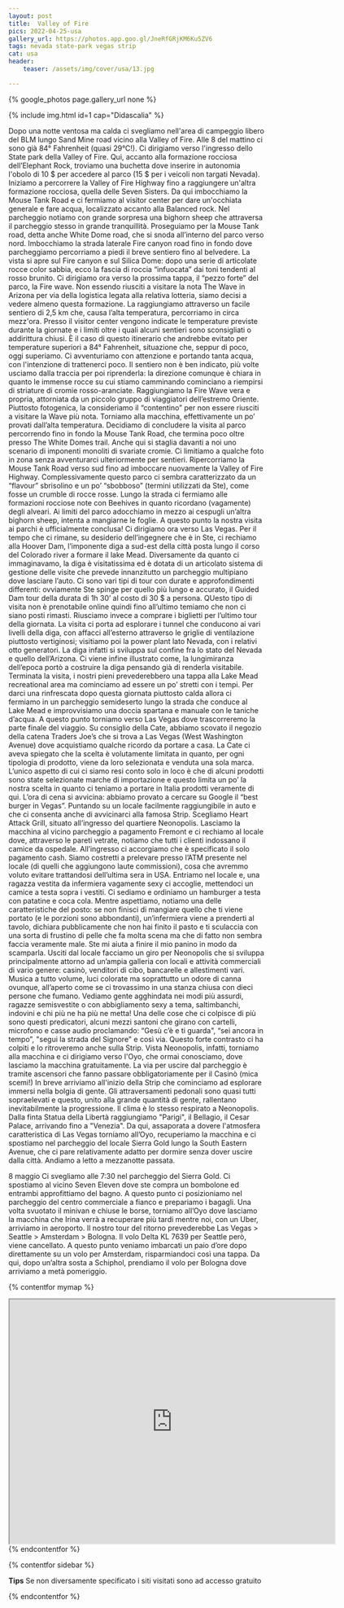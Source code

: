 ```yaml
---
layout: post
title:  Valley of Fire
pics: 2022-04-25-usa
gallery_url: https://photos.app.goo.gl/JneRfGRjKM6Ku5ZV6
tags: nevada state-park vegas strip
cat: usa
header:
    teaser: /assets/img/cover/usa/13.jpg

---
```


{% google_photos page.gallery_url none %}

{% include img.html id=1 cap="Didascalia" %}

Dopo una notte ventosa ma calda ci svegliamo nell'area di campeggio libero del BLM lungo Sand Mine road vicino alla Valley of Fire. Alle 8 del mattino ci sono già 84° Fahrenheit (quasi 29°C!). Ci dirigiamo verso l'ingresso dello State park della Valley of Fire. Qui, accanto alla formazione rocciosa dell’Elephant Rock, troviamo una buchetta dove inserire in autonomia l'obolo di 10 $ per accedere al parco (15 $ per i veicoli non targati Nevada). Iniziamo a percorrere la Valley of Fire Highway fino a raggiungere un'altra formazione rocciosa, quella delle Seven Sisters. Da qui imbocchiamo la Mouse Tank Road e ci fermiamo al visitor center per dare un'occhiata generale e fare acqua, localizzato accanto alla Balanced rock. Nel parcheggio notiamo con grande sorpresa una bighorn sheep che attraversa il parcheggio stesso in grande tranquillità. Proseguiamo per la Mouse Tank road, detta anche White Dome road, che si snoda all’interno del parco verso nord. Imbocchiamo la strada laterale Fire canyon road fino in fondo dove parcheggiamo percorriamo a piedi il breve sentiero fino al belvedere. La vista si apre sul Fire canyon e sul Silica Dome: dopo una serie di articolate rocce color sabbia, ecco la fascia di roccia “infuocata” dai toni tendenti al rosso brunito. Ci dirigiamo ora verso la prossima tappa, il “pezzo forte” del parco, la Fire wave. Non essendo riusciti a visitare la nota The Wave in Arizona per via della logistica legata alla relativa lotteria, siamo decisi a vedere almeno questa formazione. La raggiungiamo attraverso un facile sentiero di 2,5 km che, causa l’alta temperatura, percorriamo in circa mezz'ora. Presso il visitor center vengono indicate le temperature previste durante la giornate e i limiti oltre i quali alcuni sentieri sono sconsigliati o addirittura chiusi. È il caso di questo itinerario che andrebbe evitato per temperature superiori a 84° Fahrenheit, situazione che, seppur di poco, oggi superiamo. Ci avventuriamo con attenzione e portando tanta acqua, con l'intenzione di trattenerci poco. Il sentiero non è ben indicato, più volte usciamo dalla traccia per poi riprenderla: la direzione comunque è chiara in quanto le immense rocce su cui stiamo camminando cominciano a riempirsi di striature di cromie rosso-aranciate. Raggiungiamo la Fire Wave vera e propria, attorniata da un piccolo gruppo di viaggiatori dell’estremo Oriente. Piuttosto fotogenica, la consideriamo il “contentino” per non essere riusciti a visitare la Wave più nota. Torniamo alla macchina, effettivamente un po’ provati dall’alta temperatura. Decidiamo di concludere la visita al parco percorrendo fino in fondo la Mouse Tank Road, che termina poco oltre presso The White Domes trail. Anche qui si staglia davanti a noi uno scenario di imponenti monoliti di svariate cromie. Ci limitiamo a qualche foto in zona senza avventurarci ulteriormente per sentieri. Ripercorriamo la Mouse Tank Road verso sud fino ad imboccare nuovamente la Valley of Fire Highway. Complessivamente questo parco ci sembra caratterizzato da un “flavour” sbrisolino e un po’ “sbobboso” (termini utilizzati da Ste), come fosse un crumble di rocce rosse. Lungo la strada ci fermiamo alle formazioni rocciose note con Beehives in quanto ricordano (vagamente) degli alveari. Ai limiti del parco adocchiamo in mezzo ai cespugli un’altra bighorn sheep, intenta a mangiarne le foglie.
A questo punto la nostra visita ai parchi è ufficialmente conclusa! Ci dirigiamo ora verso Las Vegas. Per il tempo che ci rimane, su desiderio dell’ingegnere che è in Ste, ci rechiamo alla Hoover Dam, l’imponente diga a sud-est della città posta lungo il corso del Colorado river a formare il lake Mead. Diversamente da quanto ci immaginavamo, la diga è visitatissima ed è dotata di un articolato sistema di gestione delle visite che prevede innanzitutto un parcheggio multipiano dove lasciare l’auto. Ci sono vari tipi di tour con durate e approfondimenti differenti: ovviamente Ste spinge per quello più lungo e accurato, il Guided Dam tour della durata di 1h 30’ al costo di 30 $ a persona. QUesto tipo di visita non è prenotabile online quindi fino all’ultimo temiamo che non ci siano posti rimasti. Riusciamo invece a comprare i biglietti per l’ultimo tour della giornata. La visita ci porta ad esplorare i tunnel che conducono ai vari livelli della diga, con affacci all’esterno attraverso le griglie di ventilazione piuttosto vertiginosi; visitiamo poi la power plant lato Nevada, con i relativi otto generatori. La diga infatti si sviluppa sul confine fra lo stato del Nevada e quello dell’Arizona. Ci viene infine illustrato come, la lungimiranza dell’epoca portò a costruire la diga pensando già di renderla visitabile. Terminata la visita, i nostri pieni prevederebbero una tappa alla Lake Mead recreational area ma cominciamo ad essere un po’ stretti con i tempi. Per darci una rinfrescata dopo questa giornata piuttosto calda allora ci fermiamo in un parcheggio semideserto lungo la strada che conduce al Lake Mead e improvvisiamo una doccia spartana e manuale con le taniche d’acqua.
A questo punto torniamo verso Las Vegas dove trascorreremo la parte finale del viaggio. Su consiglio della Cate, abbiamo scovato il negozio della catena Traders Joe’s che si trova a Las Vegas (West Washington Avenue) dove acquistiamo qualche ricordo da portare a casa. La Cate ci aveva spiegato che la scelta è volutamente limitata in quanto, per ogni tipologia di prodotto, viene da loro selezionata e venduta una sola marca. L’unico aspetto di cui ci siamo resi conto solo in loco è che di alcuni prodotti sono state selezionate marche di importazione e questo limita un po’ la nostra scelta in quanto ci teniamo a portare in Italia prodotti veramente di qui.
L’ora di cena si avvicina: abbiamo provato a cercare su Google il “best burger in Vegas”. Puntando su un locale facilmente raggiungibile in auto e che ci consenta anche di avvicinarci alla famosa Strip. Scegliamo Heart Attack Grill, situato all’ingresso del quartiere Neonopolis. Lasciamo la macchina al vicino parcheggio a pagamento Fremont e ci rechiamo al locale dove, attraverso le pareti vetrate, notiamo che tutti i clienti indossano il camice da ospedale. All’ingresso ci accorgiamo che è specificato il solo pagamento cash. Siamo costretti a prelevare presso l’ATM presente nel locale (di quelli che aggiungono laute commissioni), cosa che avremmo voluto evitare trattandosi dell’ultima sera in USA. Entriamo nel locale e, una ragazza vestita da infermiera vagamente sexy ci accoglie, mettendoci un camice a testa sopra i vestiti. Ci sediamo e ordiniamo un hamburger a testa con patatine e coca cola. Mentre aspettiamo, notiamo una delle caratteristiche del posto: se non finisci di mangiare quello che ti viene portato (e le porzioni sono abbondanti), un’infermiera viene a prenderti al tavolo, dichiara pubblicamente che non hai finito il pasto e ti sculaccia con una sorta di frustino di pelle che fa molta scena ma che di fatto non sembra faccia veramente male. Ste mi aiuta a finire il mio panino in modo da scamparla.
Usciti dal locale facciamo un giro per Neonopolis che si sviluppa principalmente attorno ad un’ampia galleria con locali e attività commerciali di vario genere: casinò, venditori di cibo, bancarelle e allestimenti vari. Musica a tutto volume, luci colorate ma soprattutto un odore di canna ovunque, all’aperto come se ci trovassimo in una stanza chiusa con dieci persone che fumano. Vediamo gente agghindata nei modi più assurdi, ragazze semisvestite o con abbigliamento sexy a tema, saltimbanchi, indovini e chi più ne ha più ne metta! Una delle cose che ci colpisce di più sono questi predicatori, alcuni mezzi santoni che girano con cartelli, microfono e casse audio proclamando: “Gesù c’è e ti guarda", “sei ancora in tempo”, "segui la strada del Signore" e così via. Questo forte contrasto ci ha colpiti e lo ritroveremo anche sulla Strip. Vista Neonopolis, infatti, torniamo alla macchina e ci dirigiamo verso l'Oyo, che ormai conosciamo, dove lasciamo la macchina gratuitamente. La via per uscire dal parcheggio è tramite ascensori che fanno passare obbligatoriamente per il Casinò (mica scemi!) In breve arriviamo all'inizio della Strip che cominciamo ad esplorare immersi nella bolgia di gente. Gli attraversamenti pedonali sono quasi tutti sopraelevati e questo, unito alla grande quantità di gente, rallentano inevitabilmente la progressione. Il clima è lo stesso respirato a Neonopolis. Dalla finta Statua della Libertà raggiungiamo "Parigi", il Bellagio, il Cesar Palace, arrivando fino a "Venezia". Da qui, assaporata a dovere l'atmosfera caratteristica di Las Vegas torniamo all’Oyo, recuperiamo la macchina e ci spostiamo nel parcheggio del locale Sierra Gold lungo la South Eastern Avenue, che ci pare relativamente adatto per dormire senza dover uscire dalla città. Andiamo a letto a mezzanotte passata.

8 maggio
Ci svegliamo alle 7:30 nel parcheggio del Sierra Gold. Ci spostiamo al vicino Seven Eleven dove ste compra un bombolone ed entrambi approfittiamo del bagno. A questo punto ci posizioniamo nel parcheggio del centro commerciale a fianco e prepariamo i bagagli. Una volta svuotato il minivan e chiuse le borse, torniamo all’Oyo dove lasciamo la macchina che Irina verrà a recuperare più tardi mentre noi, con un Uber, arriviamo in aeroporto. Il nostro tour del ritorno prevederebbe Las Vegas > Seattle > Amsterdam > Bologna. Il volo Delta KL 7639 per Seattle però, viene cancellato. A questo punto veniamo imbarcati un paio d’ore dopo direttamente su un volo per Amsterdam, risparmiandoci così una tappa. Da qui, dopo un’altra sosta a Schiphol, prendiamo il volo per Bologna dove arriviamo a metà pomeriggio.

{% contentfor mymap %}
<iframe src="https://www.google.com/maps/d/embed?mid=1VTnCrdCki2DerHc9MJAfa5tsPHGLVeU&ehbc=2E312F" width="640" height="480"></iframe>
{% endcontentfor %}

{% contentfor sidebar %}

**Tips**
Se non diversamente specificato i siti visitati sono ad accesso gratuito

{% endcontentfor %}